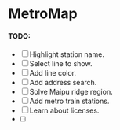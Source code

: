 # MetroMap
#### TODO:
- [ ] Highlight station name.
- [ ] Select line to show.
- [ ] Add line color.
- [ ] Add address search.
- [ ] Solve Maipu ridge region.
- [ ] Add metro train stations.
- [ ] Learn about licenses.
- [ ] 
